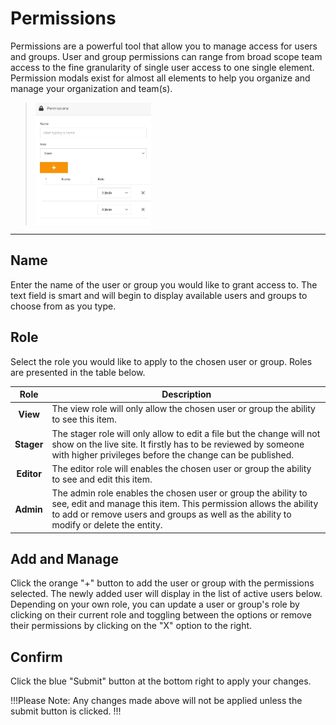 # Permissions

Permissions are a powerful tool that allow you to manage access for users and groups. User and group permissions can range from broad scope team access to the fine granularity of single user access to one single element. Permission modals exist for almost all elements to help you organize and manage your organization and team(s).

><img src="../../../images/permissions.jpg" alt="permissions" style="width: 40%; display: block"></a>

---

## Name

Enter the name of the user or group you would like to grant access to. The text field is smart and will begin to display available users and groups to choose from as you type.

## Role

Select the role you would like to apply to the chosen user or group. Roles are presented in the table below.

**Role** | **Description** 
:---: | ---
**View** | The view role will only allow the chosen user or group the ability to see this item.
**Stager** | The stager role will only allow to edit a file but the change will not show on the live site. It firstly has to be reviewed by someone with higher privileges before the change can be published.
**Editor** | The editor role will enables the chosen user or group the ability to see and edit this item.
**Admin** | The admin role enables the chosen user or group the ability to see, edit and manage this item. This permission allows the ability to add or remove users and groups as well as the ability to modify or delete the entity.

## Add and Manage

Click the orange "+" button to add the user or group with the permissions selected. The newly added user will display in the list of active users below. Depending on your own role, you can update a user or group's role by clicking on their current role and toggling between the options or remove their permissions by clicking on the "X" option to the right.

## Confirm

Click the blue "Submit" button at the bottom right to apply your changes.

!!!Please Note:
Any changes made above will not be applied unless the submit button is clicked.
!!!

